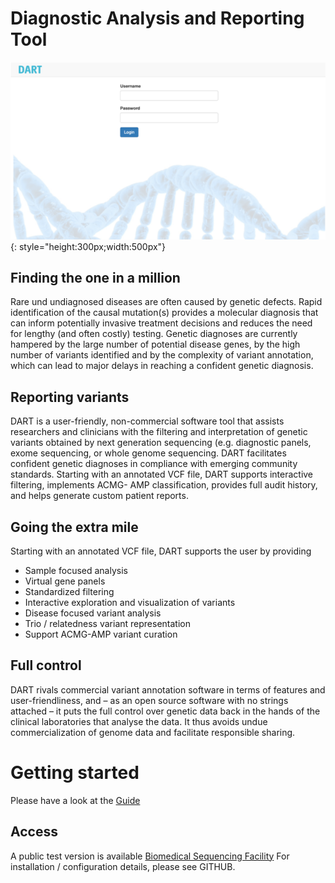 
# Diagnostic Analysis and Reporting Tool 

![Dart welcome](img/guide-welcome.png){: style="height:300px;width:500px"}

## Finding the one in a million 
Rare und undiagnosed diseases are often caused by genetic defects. Rapid identification of the causal mutation(s) provides a molecular diagnosis that can inform potentially invasive treatment decisions and reduces the need for lengthy (and often costly) testing. Genetic diagnoses are currently hampered by the large number of potential disease genes, by the high number of variants identified and by the complexity of variant annotation, which can lead to major delays in reaching a confident genetic diagnosis.


## Reporting variants
DART is a user-friendly, non-commercial software tool that assists researchers and clinicians with the filtering and interpretation of genetic variants obtained by next generation sequencing (e.g. diagnostic panels, exome sequencing, or whole genome sequencing. DART facilitates confident genetic diagnoses in compliance with emerging community standards. Starting with an annotated VCF file, DART supports interactive filtering, implements ACMG- AMP classification, provides full audit history, and helps generate custom patient reports.

## Going the extra mile 
Starting with an annotated VCF file, DART supports the user by providing

- Sample focused analysis 
- Virtual gene panels
- Standardized filtering
- Interactive exploration and visualization of variants
- Disease focused variant analysis
- Trio / relatedness variant representation
- Support ACMG-AMP variant curation

## Full control 
DART rivals commercial variant annotation software in terms of features and user-friendliness, and – as an open source software with no strings attached – it puts the full control over genetic data back in the hands of the clinical laboratories that analyse the data. It thus avoids undue commercialization of genome data and facilitate responsible sharing. 

# Getting started

Please have a look at the [Guide](guide-overview.md)

## Access
A public test version is available [Biomedical Sequencing Facility](https://www.biomedical-sequencing.at/pub-dart/login)
For installation / configuration details, please see GITHUB.


<!-- # Welcome to MkDocs

For full documentation visit [mkdocs.org](https://www.mkdocs.org).

## Commands

* `mkdocs new [dir-name]` - Create a new project.
* `mkdocs serve` - Start the live-reloading docs server.
* `mkdocs build` - Build the documentation site.
* `mkdocs -h` - Print help message and exit.

## Project layout

    mkdocs.yml    # The configuration file.
    docs/
        index.md  # The documentation homepage.
        ...       # Other markdown pages, images and other files. -->
